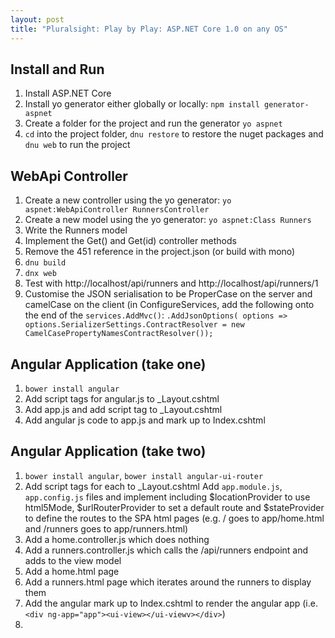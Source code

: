 ```yaml
---
layout: post
title: "Pluralsight: Play by Play: ASP.NET Core 1.0 on any OS"
---
```

## Install and Run

1. Install ASP.NET Core
2. Install yo generator either globally or locally: `npm install generator-aspnet`
3. Create a folder for the project and run the generator `yo aspnet`
4. `cd` into the project folder, `dnu restore` to restore the nuget packages and `dnu web` to run the project 

## WebApi Controller

1. Create a new controller using the yo generator: `yo aspnet:WebApiController RunnersController`
2. Create a new model using the yo generator: `yo aspnet:Class Runners`
3. Write the Runners model
4. Implement the Get() and Get(id) controller methods
5. Remove the 451 reference in the project.json (or build with mono)
6. `dnu build`
7. `dnx web`
8. Test with http://localhost/api/runners and http://localhost/api/runners/1
9. Customise the JSON serialisation to be ProperCase on the server and camelCase on the client (in ConfigureServices, add the following onto the end of the `services.AddMvc()`: `.AddJsonOptions( options => options.SerializerSettings.ContractResolver = new CamelCasePropertyNamesContractResolver());`

## Angular Application (take one)

1. `bower install angular`
2. Add script tags for angular.js to _Layout.cshtml
3. Add app.js and add script tag to _Layout.cshtml
4. Add angular js code to app.js and mark up to Index.cshtml

## Angular Application (take two)

1. `bower install angular`, `bower install angular-ui-router`
2. Add script tags for each to _Layout.cshtml
Add `app.module.js`, `app.config.js` files and implement including $locationProvider to use html5Mode, $urlRouterProvider to set a default route and $stateProvider to define the routes to the SPA html pages (e.g. / goes to app/home.html and /runners goes to app/runners.html)
3. Add a home.controller.js which does nothing
4. Add a runners.controller.js which calls the /api/runners endpoint and adds to the view model
5. Add a home.html page
6. Add a runners.html page which iterates around the runners to display them
7. Add the angular mark up to Index.cshtml to render the angular app (i.e. `<div ng-app="app"><ui-view></ui-viewv></div>`)
8. 
